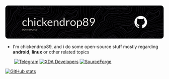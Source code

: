 <div align="center">

<!-- https://github.com/leviarista/github-profile-header-generator -->
[![Profile Banner](profile-banner-image.png)](https://github.com/chickendrop89)

</div>

- I'm chickendrop89, and i do some open-source stuff mostly regarding **android**, **linux** or other related topics

<!-- https://shields.io/ -->
&nbsp;&nbsp;&nbsp;&nbsp;&nbsp;&nbsp;
[![Telegram](https://img.shields.io/badge/Telegram-black?style=flat&logo=telegram&link=https%3A%2F%2Ft.me%2Fchickendrop89)](https://t.me/chickendrop89)
[![XDA Developers](https://img.shields.io/badge/XDA_Developers-black?style=flat&logo=xdadevelopers&link=https%3A%2F%2Fxdaforums.com%2Fm%2Fchickendrop89.12262335)](https://xdaforums.com/m/chickendrop89.12262335)
[![SourceForge](https://img.shields.io/badge/SourceForge-black?style=flat&logo=sourceforge&link=https%3A%2F%2Fsourceforge.net%2Fu%2Fchickendrop89)](https://sourceforge.net/u/chickendrop89)

<!-- https://github.com/anuraghazra/github-readme-stats -->
[![GitHub stats](https://vercel-github-readme-stats-xi.vercel.app/api?username=chickendrop89&show_icons=true&disable_animations=true&hide_title=true&hide=contribs&theme=transparent&hide_border=true&text_color=e4e4e4&icon_color=ffffff&ring_color=ffffff)](https://github.com/chickendrop89?tab=repositories)
